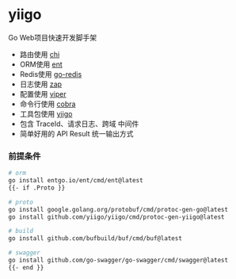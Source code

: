 # yiigo

Go Web项目快速开发脚手架

- 路由使用 [chi](https://github.com/go-chi/chi)
- ORM使用 [ent](https://github.com/ent/ent)
- Redis使用 [go-redis](https://github.com/redis/go-redis)
- 日志使用 [zap](https://github.com/uber-go/zap)
- 配置使用 [viper](https://github.com/spf13/viper)
- 命令行使用 [cobra](https://github.com/spf13/cobra)
- 工具包使用 [yiigo](https://github.com/yiigo/contrib)
- 包含 TraceId、请求日志、跨域 中间件
- 简单好用的 API Result 统一输出方式

### 前提条件

```sh
# orm
go install entgo.io/ent/cmd/ent@latest
{{- if .Proto }}

# proto
go install google.golang.org/protobuf/cmd/protoc-gen-go@latest
go install github.com/yiigo/yiigo/cmd/protoc-gen-yiigo@latest

# build
go install github.com/bufbuild/buf/cmd/buf@latest

# swagger
go install github.com/go-swagger/go-swagger/cmd/swagger@latest
{{- end }}
```

